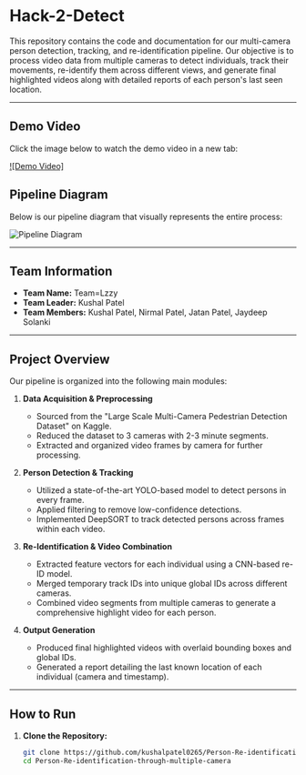 # Hack-2-Detect

This repository contains the code and documentation for our multi-camera person detection, tracking, and re-identification pipeline. Our objective is to process video data from multiple cameras to detect individuals, track their movements, re-identify them across different views, and generate final highlighted videos along with detailed reports of each person's last seen location.

---

## Demo Video

Click the image below to watch the demo video in a new tab:

[![Demo Video]](https://github.com/kushalpatel0265/Person-Re-identification-through-multiple-camera/blob/main/Demo%20Video%20of%20Implementation.mp4)

## Pipeline Diagram

Below is our pipeline diagram that visually represents the entire process:

![Pipeline Diagram](https://github.com/kushalpatel0265/Person-Re-identification-through-multiple-camera/blob/main/Pipeline.png)

---

## Team Information

- **Team Name:** Team=Lzzy
- **Team Leader:** Kushal Patel
- **Team Members:** Kushal Patel, Nirmal Patel, Jatan Patel, Jaydeep Solanki

---

## Project Overview

Our pipeline is organized into the following main modules:

1. **Data Acquisition & Preprocessing**  
   - Sourced from the "Large Scale Multi-Camera Pedestrian Detection Dataset" on Kaggle.
   - Reduced the dataset to 3 cameras with 2-3 minute segments.
   - Extracted and organized video frames by camera for further processing.

2. **Person Detection & Tracking**  
   - Utilized a state-of-the-art YOLO-based model to detect persons in every frame.
   - Applied filtering to remove low-confidence detections.
   - Implemented DeepSORT to track detected persons across frames within each video.

3. **Re-Identification & Video Combination**  
   - Extracted feature vectors for each individual using a CNN-based re-ID model.
   - Merged temporary track IDs into unique global IDs across different cameras.
   - Combined video segments from multiple cameras to generate a comprehensive highlight video for each person.

4. **Output Generation**  
   - Produced final highlighted videos with overlaid bounding boxes and global IDs.
   - Generated a report detailing the last known location of each individual (camera and timestamp).

---

## How to Run

1. **Clone the Repository:**

   ```bash
   git clone https://github.com/kushalpatel0265/Person-Re-identification-through-multiple-camera.git
   cd Person-Re-identification-through-multiple-camera
